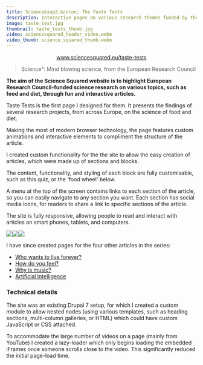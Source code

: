 ```yaml
---
title: Science&sup2;&colon; The Taste Tests
description: Interactive pages on various research themes funded by the European Research Council.
image: taste_test.jpg
thumbnail: taste_tests_thumb.jpg
video: sciencesquared_header_video.webm
video_thumb: science_squared_thumb.webm
---
```


<p style="text-align:center;"><a class="button" href="http://www.sciencesquared.eu/taste-tests">www.sciencesquared.eu/taste-tests</a></p>

> Science&sup2;: Mind blowing science, from the European Research Council

**The aim of the Science Squared website is to highlight European Research Council-funded science research on various topics, such as food and diet, through fun and interactive articles.**

Taste Tests is the first page I designed for them. It presents the findings of several research projects, from across Europe, on the science of food and diet.

Making the most of modern browser technology, the page features custom animations and interactive elements to compliment the structure of the article.

I created custom functionality for the the site to allow the easy creation of articles, which were made up of sections and blocks.

The content, functionality, and styling of each block are fully customisable, such as this quiz, or the 'food wheel' below.

A menu at the top of the screen contains links to each section of the article, so you can easily navigate to any section you want. Each section has social media icons, for readers to share a link to specific sections of the article.

The site is fully responsive, allowing people to read and interact with articles on smart phones, tablets, and computers.

<div class="gallery"><a href="/uploads/images/taste-tests-photo-grid.png"><img src="/uploads/images/small/taste-tests-photo-grid.png"></a><a href="/uploads/images/taste-tests-food-wheel.png"><img src="/uploads/images/small/taste-tests-food-wheel.png"></a><a href="/uploads/images/taste-tests-quiz.png"><img src="/uploads/images/small/taste-tests-quiz.png"></a></div><p>I have since created pages for the four other articles in the series:</p><ul><li><a href="https://www.sciencesquared.eu/who-wants-live-forever">Who wants to live forever?</a></li><li><a href="https://www.sciencesquared.eu/how-do-you-feel">How do you feel?</a></li><li><a href="https://www.sciencesquared.eu/why-is-music">Why is music?</a></li><li><a href="https://www.sciencesquared.eu/artificial-intelligence">Artificial Intelligence</a></li></ul><div>

### Technical details

The site was an existing Drupal 7 setup, for which I created a custom module to allow nested nodes (using various templates, such as heading sections, multi-column galleries, or HTML) which could have custom JavaScript or CSS attached.

To accommodate the large number of videos on a page (mainly from YouTube) I created a lazy-loader which only begins loading the embedded iFrames once someone scrolls close to the video. This significantly reduced the initial page-load time.